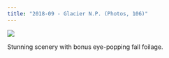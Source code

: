 ```yaml
---
title: "2018-09 - Glacier N.P. (Photos, 106)"
---
```


[![](
https://lh3.googleusercontent.com/pw/ACtC-3cwIcZq6VExxS6gYkPSLdIo8sU3HsXwHjv_Ju8Mw8pWyb2mQa5GFS1CXmYW89GaXgXYLFUvfKmrKefVpGwWcRTB9b7PlXUgUaRGl3WNvQhNo7aQwo_hxoPVZVmC3ViToY08gEN1wwvtu9xYBLyffnDJfg=w400-no-tmp.jpg
)](
https://photos.app.goo.gl/Gc4C2upPzSVRdDCM7
)  

Stunning scenery with bonus eye-popping fall foilage.

